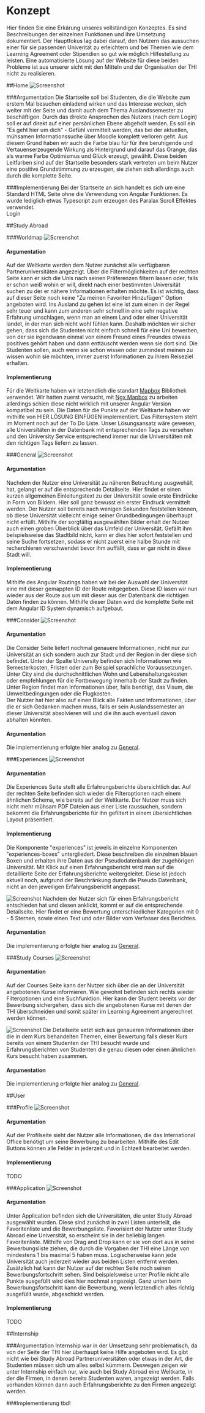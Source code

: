# Konzept

Hier finden Sie eine Erkärung unseres vollständigen Konzeptes. Es sind Beschreibungen der einzelnen Funktionen und ihre Umsetzung dokumentiert. Der Hauptfokus lag dabei darauf, den Nutzern das aussuchen einer für sie passenden Univerität zu erleichtern und bei Themen wie dem Learning Agreement oder Stipendien so gut wie möglich Hilfestellung zu leisten. Eine automatisierte Lösung auf der Website für diese beiden Probleme ist aus unserer sicht mit den Mitteln und der Organisation der THI nicht zu realisieren.

##Home
![Screenshot](img/concept/Home.png)

###Argumentation
Die Startseite soll bei Studenten, die die Website zum erstem Mal besuchen einladend wirken und das Interesse wecken, sich weiter mit der Seite und damit auch dem Thema Auslandssemester zu beschäftigen. Durch das direkte Ansprechen des Nutzers (nach dem Login) soll er auf direkt auf einer persönlichen Ebene abgeholt werden. Es soll ein "Es geht hier um dich" - Gefühl vermittelt werden, das bei der aktuellen, mühsamen Informationssuche über Moodle komplett verloren geht. Aus diesem Grund haben wir auch die Farbe blau für für ihre beruhigende und Vertauenserzeugende Wirkung als Hintergrund und darauf das Orange, das als warme Farbe Optimismus und Glück erzeugt, gewählt. Diese beiden Leitfarben sind auf der Startseite besonders stark vertreten um beim Nutzer eine positive Grundstimmung zu erzeugen, sie ziehen sich allerdings auch durch die komplette Seite.

###Implementierung
Bei der Startseite an sich handelt es sich um eine Standard HTML Seite ohne die Verwendung von Angular Funktionen. Es wurde lediglich etwas Typescript zum erzeugen des Paralax Scroll Effektes verwendet.
<br> Login

##Study Abroad

###Worldmap
![Screenshot](img/concept/StudyAbroad_WorldMap.jpg)

<h4>Argumentation</h4>
Auf der Weltkarte werden dem Nutzer zunächst alle verfügbaren Partneruniversitäten angezeigt. Über die Filtermöglichkeiten auf der rechten Seite kann er sich die Unis nach seinen Präferenzen filtern lassen oder, falls er schon weiß wohin er will, direkt nach einer bestimmten Universität suchen zu der er nähere Informationen erhalten möchte. Es ist wichtig, dass auf dieser Seite noch keine "Zu meinen Favoriten Hinzufügen" Option angeboten wird. Ins Ausland zu gehen ist eine ist zum einen in der Regel sehr teuer und kann zum anderen sehr schnell in eine sehr negative Erfahrung umschlagen, wenn man an einem Land oder einer Universität landet, in der man sich nicht wohl fühlen kann. Deshalb möchten wir sicher gehen, dass sich die Studenten nicht einfach schnell für eine Uni bewerben, von der sie irgendwann einmal von einem Freund eines Freundes etwaas positives gehört haben und dann enttäuscht werden wenn sie dort sind. 
Die Studenten sollen, auch wenn sie schon wissen oder zumindest meinen zu wissen wohin sie möchten, immer zuerst Informationen zu ihrem Reiseziel erhalten.

<h4>Implementierung</h4>
Für die Weltkarte haben wir letztendlich die standart <a href="https://www.mapbox.com/" target="_blank">Mapbox</a> Bibliothek verwendet. Wir hatten zuerst versucht, mit <a href="https://github.com/Wykks/ngx-mapbox-gl" target="_blank">Ngx Mapbox</a> zu arbeiten allerdings schien diese nicht wirklich mit unserer Angular Version kompatibel zu sein. Die Daten für die Punkte auf der Weltkarte haben wir mithilfe von HIER LÖSUNG EINFÜGEN implementiert.
Das Filtersystem steht im Moment noch auf der To Do Liste. Unser Lösungsansatz wäre gewesen, alle Universitäten in der Datenbank mit entsprechenden Tags zu versehen und den University Service entsprechend immer nur die Universitäten mit den richtigen Tags liefern zu lassen.


###General
![Screenshot](img/concept/StudyAbroad_General.jpg)

<h4>Argumentation</h4>
Nachdem der Nutzer eine Universität zu näheren Betrachtung ausgwehält hat, gelangt er auf die entsprechende Detailseite. Hier findet er einen kurzen allgemeinen Einleitungstext zu der Universität sowie erste Eindrücke in Form von Bildern. Hier soll ganz bewusst ein erster Eindruck vermittelt werden. Der Nutzer soll bereits nach wenigen Sekunden feststellen können, ob diese Universität vielleicht einige seiner Grundbedingungen überhaupt nicht erfüllt. Mithilfe der sorgfältig ausgewählten Bilder erhält der Nutzer auch einen groben Überblick über das Umfeld der Universität. Gefällt ihm beispielsweise das Stadtbild nicht, kann er dies hier sofort feststellen und seine Suche fortsetzen, sodass er nicht zuerst eine halbe Stunde mit recherchieren verschwendet bevor ihm auffällt, dass er gar nicht in diese Stadt will.

<h4 id="implementationGeneral">Implementierung</h4>
Mithilfe des Angular Routings haben wir bei der Auswahl der Universität eine mit dieser gemappten ID der Route mitgegeben.
Diese ID lasen wir nun wieder aus der Route aus um mit dieser aus der Datenbank die richtigen Daten finden zu können. Mithilfe dieser Daten wird die komplette Seite mit dem Angular ID System dynamisch aufgebaut.



###Consider
![Screenshot](img/concept/StudyAbroad_Consider.jpg)

<h4>Argumentation</h4>
Die Consider Seite liefert nochmal genauere Informationen, nicht nur zur Universität an sich sondern auch zur Stadt und der Region in der diese sich befindet. Unter der Spalte University befinden sich Informationen wie Semesterkosten, Fristen oder zum Beispiel sprachliche Voraussetzungen. Unter City sind die durchschnittlichen Wohn und Lebenshaltungskosten oder empfehlungen für die Fortbewegung innerhalb der Stadt zu finden. Unter Region findet man Informationen über, falls benötigt, das Visum, die Umweltbedingungen oder die Flugkosten. <br>
Der Nutzer hat hier also auf einen Blick alle Fakten und Informationen, über die er sich Gedanken machen muss, falls er sein Auslandssemester an dieser Universität absolvieren will und die ihn auch eventuell davon abhalten könnten.

<h4>Argumentation</h4>
Die implementierung erfolgte hier analog zu <a href="#implementationGeneral">General</a>.

###Experiences
![Screenshot](img/concept/StudyAbroad_Experiences.jpg)

<h4>Argumentation</h4>
Die Experiences Seite stellt alle Erfahrungsberichte übersichtlich dar. Auf der rechten Seite befinden sich wieder die Filteroptionen nach einem ähnlichen Schema, wie bereits auf der Weltkarte. Der Nutzer muss sich nicht mehr mühsam PDF Dateien aus einer Liste raussuchen, sondern bekommt die Erfahrungsberichte für ihn gefiltert in einem übersichtlichen Layout präsentiert. <br>

<h4 id="implementationGeneral">Implementierung</h4>
Die Komponente "experiences" ist jeweils in einzelne Komponenten "experiences-boxes" untergliedert. Diese beschreiben die einzelnen blauen Boxen und erhalten ihre Daten aus der Pseudodatenbank der zugehörigen Universität. Mit Klick auf einen Erfahrungsbericht wird man auf die detaillierte Seite der Erfahrungsberichte weitergeleitet. Diese ist jedoch aktuell noch, aufgrund der Beschränkung durch die Pseudo Datenbank, nicht an den jeweiligen Erfahrungsbericht angepasst. 

![Screenshot](img/concept/StudyAbroad_ExperiencesDetail.jpg)
Nachdem der Nutzer sich für einen Erfahrungsbericht entschieden hat und diesen anklickt, kommt er auf die entsprechende Detailseite. Hier findet er eine Bewertung unterschiedlicher Kategorien mit 0 - 5 Sternen, sowie einen Text und oder Bilder vom Verfasser des Berichtes.

<h4>Argumentation</h4>
Die implementierung erfolgte hier analog zu <a href="#implementationGeneral">General</a>.


###Study Courses
![Screenshot](img/concept/StudyAbroad_Courses.jpg)

<h4>Argumentation</h4>
Auf der Courses Seite kann der Nutzer sich über die an der Universität angebotenen Kurse informieren. Wie gewohnt befinden sich rechts wieder Filteroptionen und eine Suchfunktion. Hier kann der Student bereits vor der Bewerbung sichergehen, dass sich die angebotenen Kurse mit denen der THI überschneiden und somit später im Learning Agreement angerechnet werden können. <br>

![Screenshot](img/concept/StudyAbroad_CoursesDetail.jpg)
Die Detailseite setzt sich aus genaueren Informationen über die in dem Kurs behandelten Themen, einer Bewertung falls dieser Kurs bereits von einem Studenten der THI besucht wurde und Erfahrungsberichten von Studenten die genau diesen oder einen ähnlichen Kurs besucht haben zusammen.

<h4>Argumentation</h4>
Die implementierung erfolgte hier analog zu <a href="#implementationGeneral">General</a>.

##User

###Profile
![Screenshot](img/concept/User_Profile.jpg)

<h4>Argumentation</h4>
Auf der Profilseite sieht der Nutzer alle Informationen, die das International Office benötigt um seine Bewerbung zu bearbeiten. Mithilfe des Edit Buttons können alle Felder in jederzeit und in Echtzeit bearbeitet werden.

<h4>Implementierung</h4>
TODO

###Application
![Screenshot](img/concept/User_Application.jpg)

<h4>Argumentation</h4>
Unter Application befinden sich die Universitäten, die unter Study Abroad ausgewählt wurden.
Diese sind zunächst in zwei Listen unterteilt, die Favoritenliste und die Bewerbungsliste. Favorisiert der Nutzer unter Study Abroad eine Universität, so erscheint sie in der beliebig langen Favoritenliste. Mithilfe von Drag and Drop kann er sie von dort aus in seine Bewerbungsliste ziehen, die durch die Vorgaben der THI eine Länge von mindestens 1 bis maximal 5 haben muss. Logischerweise kann jede Universität auch jederzeit wieder aus beiden Listen entfernt werden.
Zusätzlich hat kann der Nutzer auf der rechten Seite noch seinen Bewerbungsfortschritt sehen. Sind beispielsweise unter Profile nicht alle Punkte ausgefüllt wird dies hier nochmal angezeigt. Ganz unten beim Bewerbungsfortschritt kann die Bewerbung, wenn letztendlich alles richtig ausgefüllt wurde, abgeschickt werden.

<h4>Implementierung</h4>
TODO

##Internship

###Argumentation
Internship war in der Umsetzung sehr problematisch, da von der Seite der THI hier überhaupt keine Hilfe angeboten wird. Es gibt nicht wie bei Study Abroad Partneruniversitäten oder etwas in der Art, die Studenten müssen sich um alles selbst kümmern. Deswegen zeigen wir unter Internship einfach nur, wie auch bei Study Abroad eine Weltkarte, in der die Firmen, in denen bereits Studenten waren, angezeigt werden. Falls vorhanden können dann auch Erfahrungsberichte zu den Firmen angezeigt werden.

###Implementierung
tbd!
 